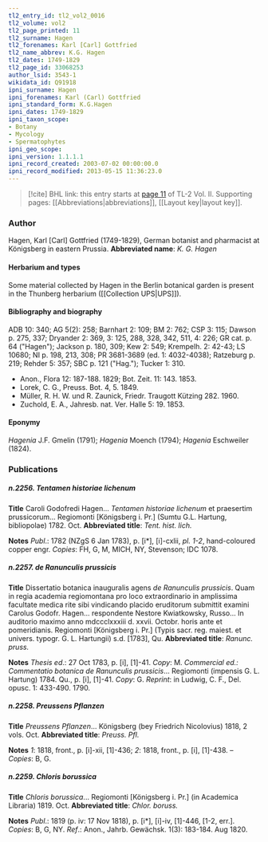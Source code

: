 ```yaml
---
tl2_entry_id: tl2_vol2_0016
tl2_volume: vol2
tl2_page_printed: 11
tl2_surname: Hagen
tl2_forenames: Karl [Carl] Gottfried
tl2_name_abbrev: K.G. Hagen
tl2_dates: 1749-1829
tl2_page_id: 33068253
author_lsid: 3543-1
wikidata_id: Q91918
ipni_surname: Hagen
ipni_forenames: Karl (Carl) Gottfried
ipni_standard_form: K.G.Hagen
ipni_dates: 1749-1829
ipni_taxon_scope: 
- Botany
- Mycology
- Spermatophytes
ipni_geo_scope: 
ipni_version: 1.1.1.1
ipni_record_created: 2003-07-02 00:00:00.0
ipni_record_modified: 2013-05-15 11:36:23.0
---
```



> [!cite] BHL link: this entry starts at [page 11](https://www.biodiversitylibrary.org/page/33068253) of TL-2 Vol. II.
> Supporting pages: [[Abbreviations|abbreviations]], [[Layout key|layout key]].

### Author

Hagen, Karl \[Carl\] Gottfried (1749-1829), German botanist and pharmacist at Königsberg in eastern Prussia. 
**Abbreviated name**: *K. G. Hagen*

#### Herbarium and types

Some material collected by Hagen in the Berlin botanical garden is present in the Thunberg herbarium ([[Collection UPS|UPS]]).

#### Bibliography and biography

ADB 10: 340; AG 5(2): 258; Barnhart 2: 109; BM 2: 762; CSP 3: 115; Dawson p. 275, 337; Dryander 2: 369, 3: 125, 288, 328, 342, 511, 4: 226; GR cat. p. 64 ("Hagen"); Jackson p. 180, 309; Kew 2: 549; Krempelh. 2: 42-43; LS 10680; NI p. 198, 213, 308; PR 3681-3689 (ed. 1: 4032-4038); Ratzeburg p. 219; Rehder 5: 357; SBC p. 121 ("Hag."); Tucker 1: 310.
- Anon., Flora 12: 187-188. 1829; Bot. Zeit. 11: 143. 1853.
- Lorek, C. G., Preuss. Bot. 4, 5. 1849.
- Müller, R. H. W. und R. Zaunick, Friedr. Traugott Kützing 282. 1960.
- Zuchold, E. A., Jahresb. nat. Ver. Halle 5: 19. 1853.

#### Eponymy

*Hagenia* J.F. Gmelin (1791); *Hagenia* Moench (1794); *Hagenia* Eschweiler (1824).

### Publications

##### n.2256. Tentamen historiae lichenum

**Title**
Caroli Godofredi Hagen... *Tentamen historiae lichenum* et praesertim prussicorum... Regiomonti \[Königsberg i. Pr.\] (Sumtu G.L. Hartung, bibliopolae) 1782. Oct.
**Abbreviated title**: *Tent. hist. lich.*

**Notes**
*Publ*.: 1782 (NZgS 6 Jan 1783), p. \[i\*\], \[i\]-cxlii, *pl. 1-2*, hand-coloured copper engr. *Copies*: FH, G, M, MICH, NY, Stevenson; IDC 1078.

##### n.2257. de Ranunculis prussicis

**Title**
Dissertatio botanica inauguralis agens *de Ranunculis prussicis*. Quam in regia academia regiomontana pro loco extraordinario in amplissima facultate medica rite sibi vindicando placido eruditorum submittit examini Carolus Godofr. Hagen... respondente Nestore Kwiatkowsky, Russo... In auditorio maximo anno mdccclxxxiii d. xxvii. Octobr. horis ante et pomeridianis. Regiomonti \[Königsberg i. Pr.\] (Typis sacr. reg. maiest. et univers. typogr. G. L. Hartungii) s.d. \[1783\], Qu.
**Abbreviated title**: *Ranunc. pruss.*

**Notes**
*Thesis ed*.: 27 Oct 1783, p. \[i\], \[1\]-41. *Copy*: M.
*Commercial ed.: Commentatio botanica de Ranunculis prussicis*... Regiomonti (impensis G. L. Hartung) 1784. Qu., p. \[i\], \[1\]-41. *Copy*: G.
*Reprint*: in Ludwig, C. F., Del. opusc. 1: 433-490. 1790.

##### n.2258. Preussens Pflanzen

**Title**
*Preussens Pflanzen*... Königsberg (bey Friedrich Nicolovius) 1818, 2 vols. Oct.
**Abbreviated title**: *Preuss. Pfl.*

**Notes**
*1*: 1818, front., p. \[i\]-xii, \[1\]-436; *2*: 1818, front., p. \[i\], \[1\]-438. – *Copies*: B, G.

##### n.2259. Chloris borussica

**Title**
*Chloris borussica*... Regiomonti \[Königsberg i. Pr.\] (in Academica Libraria) 1819. Oct.
**Abbreviated title**: *Chlor. boruss.*

**Notes**
*Publ*.: 1819 (p. iv: 17 Nov 1818), p. \[i\*\], \[i\]-iv, \[1\]-446, \[1-2, err.\]. *Copies*: B, G, NY.
*Ref*.: Anon., Jahrb. Gewächsk. 1(3): 183-184. Aug 1820.

